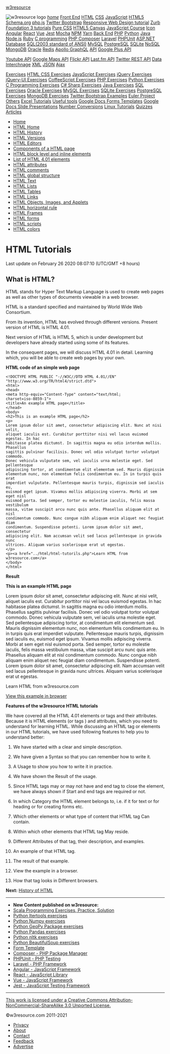 <span class="mdl-layout-title">[w3resource](https://www.w3resource.com/index.php)</span>

<span class="mdl-layout-title"><img src="https://www.w3resource.com/images/w3resource-logo.png" alt="w3resource logo" id="log_img" class="drawer_logo" /></span> <a href="https://www.w3resource.com/index.php" class="mdl-navigation__link"><em>home</em></a> <a href="#" id="drawer_menu_topic_head1" class="mdl-navigation__link">Front End</a> <a href="https://www.w3resource.com/html/HTML-tutorials.php" class="mdl-navigation__link">HTML</a> <a href="https://www.w3resource.com/css/CSS-tutorials.php" class="mdl-navigation__link">CSS</a> <a href="https://www.w3resource.com/javascript/javascript.php" class="mdl-navigation__link">JavaScript</a> <a href="https://www.w3resource.com/html5/introduction.php" class="mdl-navigation__link">HTML5</a> <a href="https://www.w3resource.com/schema.org/introduction.php" class="mdl-navigation__link">Schema.org</a> <a href="https://www.w3resource.com/phpjs/use-php-functions-in-javascript.php" class="mdl-navigation__link">php.js</a> <a href="https://www.w3resource.com/twitter-bootstrap/tutorial.php" class="mdl-navigation__link">Twitter Bootstrap</a> <a href="https://www.w3resource.com/responsive-web-design/overview.php" class="mdl-navigation__link">Responsive Web Design tutorial</a> <a href="https://www.w3resource.com/zurb-foundation3/introduction.php" class="mdl-navigation__link">Zurb Foundation 3 tutorials</a> <a href="https://www.w3resource.com/pure/" class="mdl-navigation__link">Pure CSS</a> <a href="https://www.w3resource.com/html5-canvas/" class="mdl-navigation__link">HTML5 Canvas</a> <a href="https://www.w3resource.com/course/javascript-course.html" class="mdl-navigation__link">JavaScript Course</a> <a href="https://www.w3resource.com/icon/" class="mdl-navigation__link">Icon</a> <a href="https://www.w3resource.com/angular/getting-started-with-angular.php" class="mdl-navigation__link">Angular</a> <a href="https://www.w3resource.com/react/react-js-overview.php" class="mdl-navigation__link">React</a> <a href="https://www.w3resource.com/vue/installation.php" class="mdl-navigation__link">Vue</a> <a href="https://www.w3resource.com/jest/introduction.php" class="mdl-navigation__link">Jest</a> <a href="https://www.w3resource.com/mocha/getting-started.php" class="mdl-navigation__link">Mocha</a> <a href="https://www.w3resource.com/npm/getting-started-with-npm.php" class="mdl-navigation__link">NPM</a> <a href="https://www.w3resource.com/yarn/getting-started-with-yarn.php" class="mdl-navigation__link">Yarn</a> <a href="#" id="drawer_menu_topic_head2" class="mdl-navigation__link">Back End</a> <a href="https://www.w3resource.com/php/php-home.php" class="mdl-navigation__link">PHP</a> <a href="https://www.w3resource.com/python/python-tutorial.php" class="mdl-navigation__link">Python</a> <a href="https://www.w3resource.com/java-tutorial/" class="mdl-navigation__link">Java</a> <a href="https://www.w3resource.com/node.js/node.js-tutorials.php" class="mdl-navigation__link">Node.js</a> <a href="https://www.w3resource.com/ruby/" class="mdl-navigation__link">Ruby</a> <a href="https://www.w3resource.com/c-programming/programming-in-c.php" class="mdl-navigation__link">C programming</a> <a href="https://www.w3resource.com/php/composer/a-gentle-introduction-to-composer.php" class="mdl-navigation__link">PHP Composer</a> <a href="https://www.w3resource.com/php/PHPUnit/a-gentle-introduction-to-unit-test-and-testing.php" class="mdl-navigation__link">Laravel</a> <a href="https://www.w3resource.com/laravel/laravel-tutorial.php" class="mdl-navigation__link">PHPUnit</a> <a href="https://www.w3resource.com/asp.net/getting-started-with-asp.php" class="mdl-navigation__link">ASP.NET</a> <a href="#" id="drawer_menu_topic_head3" class="mdl-navigation__link">Database</a> <a href="https://www.w3resource.com/sql/tutorials.php" class="mdl-navigation__link">SQL(2003 standard of ANSI)</a> <a href="https://www.w3resource.com/mysql/mysql-tutorials.php" class="mdl-navigation__link">MySQL</a> <a href="https://w3resource.com/PostgreSQL/tutorial.php" class="mdl-navigation__link">PostgreSQL</a> <a href="https://www.w3resource.com/sqlite/" class="mdl-navigation__link">SQLite</a> <a href="https://www.w3resource.com/mongodb/nosql.php" class="mdl-navigation__link">NoSQL</a> <a href="https://www.w3resource.com/mongodb/nosql.php" class="mdl-navigation__link">MongoDB</a> <a href="https://www.w3resource.com/oracle/index.php" class="mdl-navigation__link">Oracle</a> <a href="https://www.w3resource.com/redis/index.php" class="mdl-navigation__link">Redis</a> <a href="https://www.w3resource.com/apollo-graphql/the-apollo-graphql-platform.php" class="mdl-navigation__link">Apollo GraphQL</a> <a href="#" id="drawer_menu_topic_head4" class="mdl-navigation__link">API</a> <a href="https://www.w3resource.com/API/google-plus/tutorial.php" class="mdl-navigation__link">Google Plus API</a>

<a href="https://www.w3resource.com/API/youtube/tutorial.php" class="mdl-navigation__link">Youtube API</a> <a href="https://www.w3resource.com/API/google-maps/index.php" class="mdl-navigation__link">Google Maps API</a> <a href="https://www.w3resource.com/API/flickr/tutorial.php" class="mdl-navigation__link">Flickr API</a> <a href="https://www.w3resource.com/API/last.fm/tutorial.php" class="mdl-navigation__link">Last.fm API</a> <a href="https://www.w3resource.com/API/twitter-rest-api/" class="mdl-navigation__link">Twitter REST API</a> <a href="#" id="drawer_menu_topic_head5" class="mdl-navigation__link">Data Interchnage</a> <a href="https://www.w3resource.com/xml/xml.php" class="mdl-navigation__link">XML</a> <a href="https://www.w3resource.com/JSON/introduction.php" class="mdl-navigation__link">JSON</a> <a href="https://www.w3resource.com/ajax/introduction.php" class="mdl-navigation__link">Ajax</a>

<a href="#" id="drawer_menu_topic_head6" class="mdl-navigation__link">Exercises</a> <a href="https://www.w3resource.com/html-css-exercise/index.php" class="mdl-navigation__link">HTML CSS Exercises</a> <a href="https://www.w3resource.com/javascript-exercises/" class="mdl-navigation__link">JavaScript Exercises</a> <a href="https://www.w3resource.com/jquery-exercises/" class="mdl-navigation__link">jQuery Exercises</a> <a href="https://www.w3resource.com/jquery-ui-exercises/" class="mdl-navigation__link">jQuery-UI Exercises</a> <a href="https://www.w3resource.com/coffeescript-exercises/" class="mdl-navigation__link">CoffeeScript Exercises</a> <a href="https://www.w3resource.com/php-exercises/" class="mdl-navigation__link">PHP Exercises</a> <a href="https://www.w3resource.com/python-exercises/" class="mdl-navigation__link">Python Exercises</a> <a href="https://www.w3resource.com/c-programming-exercises/" class="mdl-navigation__link">C Programming Exercises</a> <a href="https://www.w3resource.com/csharp-exercises/" class="mdl-navigation__link">C# Sharp Exercises</a> <a href="https://www.w3resource.com/java-exercises/" class="mdl-navigation__link">Java Exercises</a> <a href="https://www.w3resource.com/sql-exercises/" class="mdl-navigation__link">SQL Exercises</a> <a href="https://www.w3resource.com/oracle-exercises/" class="mdl-navigation__link">Oracle Exercises</a> <a href="https://www.w3resource.com/mysql-exercises/" class="mdl-navigation__link">MySQL Exercises</a> <a href="https://www.w3resource.com/sqlite-exercises/" class="mdl-navigation__link">SQLite Exercises</a> <a href="https://www.w3resource.com/postgresql-exercises/" class="mdl-navigation__link">PostgreSQL Exercises</a> <a href="https://www.w3resource.com/mongodb-exercises/" class="mdl-navigation__link">MongoDB Exercises</a> <a href="https://www.w3resource.com/twitter-bootstrap/examples.php" class="mdl-navigation__link">Twitter Bootstrap Examples</a> <a href="https://www.w3resource.com/euler-project/" class="mdl-navigation__link">Euler Project</a> <a href="#" id="drawer_menu_topic_head7" class="mdl-navigation__link">Others</a> <a href="https://www.w3resource.com/excel/" class="mdl-navigation__link">Excel Tutorials</a> <a href="https://www.w3resource.com/web-development-tools/useful-web-development-tools.php" class="mdl-navigation__link">Useful tools</a> <a href="https://www.w3resource.com/form-template/" class="mdl-navigation__link">Google Docs Forms Templates</a> <a href="https://www.w3resource.com/slides/" class="mdl-navigation__link">Google Docs Slide Presentations</a> <a href="https://www.w3resource.com/convert/number/binary-to-decimal.php" class="mdl-navigation__link">Number Conversions</a> <a href="https://www.w3resource.com/linux-system-administration/installation.php" class="mdl-navigation__link">Linux Tutorials</a> <a href="https://www.w3resource.com/quizzes/python/index.php" class="mdl-navigation__link">Quizzes</a> <a href="https://www.w3resource.com/Articles/index.php" class="mdl-navigation__link">Articles</a>

- [Home](/index.php)
- [HTML Home](/html/HTML-tutorials.php)
- [HTML History](/html/HTML-history.php)
- [HTML Versions](/html/HTML-versions.php)
- [HTML Editors](/html/HTML-editors.php)
- [Components of a HTML page](/html/components-of-an-HTML-page.php)
- [HTML block level and inline elements](/html/HTML-block-level-and-inline-elements.php)
- [List of HTML 4.01 elements](/html/list-of-HTML4.01-elements.php)
- [HTML attributes](/html/attributes/HTML-attributes.php)
- [HTML comments](/html/HTML-comments.php)
- [HTML global structure](/html/doctype-HTML.php)
- [HTML Text](/html/HTML-text.php)
- [HTML Lists](/html/HTML-lists.php)
- [HTML Tables](/html/table/HTML-table-tag-and-element.php)
- [HTML Links](/html/a/HTML-a-tag-and-element.php)
- [HTML Objects, Images, and Applets](/html/img/HTML-img-tag-and-element.php)
- [HTML horizontal rule](/html/hr/HTML-hr-tag-and-element.php)
- [HTML Frames](/html/frame/HTML-frame-tag-and-element.php)
- [HTML forms](/html/form/HTML-form-tag-and-element.php)
- [HTML scripts](/html/script/HTML-script-tag-and-element.php)
- [HTML colors](/html/color/HTML-colors.php)

# HTML Tutorials

Last update on February 26 2020 08:07:10 (UTC/GMT +8 hours)

<span class="underline"></span>

<span class="underline"></span>

## What is HTML?

HTML stands for Hyper Text Markup Language is used to create web pages as well as other types of documents viewable in a web browser.

HTML is a standard specified and maintained by World Wide Web Consortium.

From its invention, HTML has evolved through different versions. Present version of HTML is HTML 4.01.

Next version of HTML is HTML 5, which is under development but developers have already started using some of its features.

In the consequent pages, we will discuss HTML 4.01 in detail. Learning which, you will be able to create web pages by your own.

**HTML code of an simple web page**

    <!DOCTYPE HTML PUBLIC "-//W3C//DTD HTML 4.01//EN"
    "http://www.w3.org/TR/html4/strict.dtd">
    <html>
    <head>
    <meta http-equiv="Content-Type" content="text/html;
    charset=iso-8859-1">
    <title>An example HTML page</title>
    </head>
    <body>
    <h2>This is an example HTML page</h2>
    <p>
    Lorem ipsum dolor sit amet, consectetur adipiscing elit. Nunc at nisi velit,
    aliquet iaculis est. Curabitur porttitor nisi vel lacus euismod egestas. In hac
    habitasse platea dictumst. In sagittis magna eu odio interdum mollis. Phasellus
    sagittis pulvinar facilisis. Donec vel odio volutpat tortor volutpat commodo.
    Donec vehicula vulputate sem, vel iaculis urna molestie eget. Sed pellentesque
    adipiscing tortor, at condimentum elit elementum sed. Mauris dignissim
    elementum nunc, non elementum felis condimentum eu. In in turpis quis erat
    imperdiet vulputate. Pellentesque mauris turpis, dignissim sed iaculis eu,
    euismod eget ipsum. Vivamus mollis adipiscing viverra. Morbi at sem eget nisl
    euismod porta. Sed semper, tortor eu molestie iaculis, felis massa vestibulum
    massa, vitae suscipit arcu nunc quis ante. Phasellus aliquam elit at nisl
    condimentum commodo. Nunc congue nibh aliquam enim aliquet nec feugiat diam
    condimentum. Suspendisse potenti. Lorem ipsum dolor sit amet, consectetur
    adipiscing elit. Nam accumsan velit sed lacus pellentesque in gravida nunc
    ultrices. Aliquam varius scelerisque erat ut egestas.
    </p>
    <p><a href="../html/html-tutorils.php">Learn HTML from
    w3resource.com</a>
    </body>
    </html>

**Result**

**This is an example HTML page**

Lorem ipsum dolor sit amet, consectetur adipiscing elit. Nunc at nisi velit, aliquet iaculis est. Curabitur porttitor nisi vel lacus euismod egestas. In hac habitasse platea dictumst. In sagittis magna eu odio interdum mollis. Phasellus sagittis pulvinar facilisis. Donec vel odio volutpat tortor volutpat commodo. Donec vehicula vulputate sem, vel iaculis urna molestie eget. Sed pellentesque adipiscing tortor, at condimentum elit elementum sed. Mauris dignissim elementum nunc, non elementum felis condimentum eu. In in turpis quis erat imperdiet vulputate. Pellentesque mauris turpis, dignissim sed iaculis eu, euismod eget ipsum. Vivamus mollis adipiscing viverra. Morbi at sem eget nisl euismod porta. Sed semper, tortor eu molestie iaculis, felis massa vestibulum massa, vitae suscipit arcu nunc quis ante. Phasellus aliquam elit at nisl condimentum commodo. Nunc congue nibh aliquam enim aliquet nec feugiat diam condimentum. Suspendisse potenti. Lorem ipsum dolor sit amet, consectetur adipiscing elit. Nam accumsan velit sed lacus pellentesque in gravida nunc ultrices. Aliquam varius scelerisque erat ut egestas.

Learn HTML from w3resource.com

[View this example in browser](your-first-web-page.html)

**Features of the w3resource HTML tutorials**

We have covered all the HTML 4.01 elements or tags and their attributes. Because it is HTML elements (or tags ) and attributes, which you need to understand for learning HTML. While discussing an HTML tag or elements in our HTML tutorials, we have used following features to help you to understand better:

1. We have started with a clear and simple description.

2. We have given a Syntax so that you can remember how to write it.

3. A Usage to show you how to write it in practice.

4. We have shown the Result of the usage.

5. Since HTML tags may or may not have and end tag to close the element, we have always shown if Start and end tags are required or not.

6. In which Category the HTML element belongs to, i.e. if it for text or for heading or for creating forms etc.

7. Which other elements or what type of content that HTML tag Can contain.

8. Within which other elements that HTML tag May reside.

9. Different Attributes of that tag, their description, and examples.

10. An example of that HTML tag.

11. The result of that example.

12. View the example in a browser.

13. How that tag looks in Different browsers.

**Next:** [History of HTML](https://www.w3resource.com/html/HTML-history.php)

---

<span class="underline"></span>

- **New Content published on w3resource:**
- [Scala Programming Exercises, Practice, Solution](https://www.w3resource.com/scala-exercises/index.php)
- [Python Itertools exercises](https://www.w3resource.com/python-exercises/itertools/index.php)
- [Python Numpy exercises](https://www.w3resource.com/python-exercises/numpy/index.php)
- [Python GeoPy Package exercises](https://www.w3resource.com/python-exercises/geopy/index.php)
- [Python Pandas exercises](https://www.w3resource.com/python-exercises/pandas/index.php)
- [Python nltk exercises](https://www.w3resource.com/python-exercises/nltk/index.php)
- [Python BeautifulSoup exercises](https://www.w3resource.com/python-exercises/BeautifulSoup/index.php)
- [Form Template](https://www.w3resource.com/form-template/)
- [Composer - PHP Package Manager](https://www.w3resource.com/php/composer/a-gentle-introduction-to-composer.php)
- [PHPUnit - PHP Testing](https://www.w3resource.com/php/PHPUnit/a-gentle-introduction-to-unit-test-and-testing.php)
- [Laravel - PHP Framework](https://www.w3resource.com/laravel/laravel-tutorial.php)
- [Angular - JavaScript Framework](https://www.w3resource.com/angular/getting-started-with-angular.php)
- [React - JavaScript Library](https://www.w3resource.com/react/react-js-overview.php)
- [Vue - JavaScript Framework](https://www.w3resource.com/vue/installation.php)
- [Jest - JavaScript Testing Framework](https://www.w3resource.com/jest/jest-getting-started.php)

---

<span class="underline"></span>

<span class="underline"></span>

<span class="underline"></span>

[This work is licensed under a Creative Commons Attribution-NonCommercial-ShareAlike 3.0 Unported License.](https://creativecommons.org/licenses/by-nc-sa/3.0/deed.en_US)

©w3resource.com 2011-2021

- [Privacy](https://www.w3resource.com/privacy.php)
- [About](https://www.w3resource.com/about.php)
- [Contact](https://www.w3resource.com/contact.php)
- [Feedback](https://www.w3resource.com/feedback.php)
- [Advertise](https://www.w3resource.com/advertise.php)
